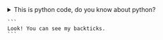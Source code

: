 <details>
  <summary>This is python code, do you know about python?</summary>
  <p>You can temporarily obscure sections of your Markdown by creating a collapsed section that the reader can choose to expand. For example, when you want to include technical details in an issue comment that may not be relevant or interesting to every reader, you can put those details in a collapsed section.
</p>
</details>




```` 
```
Look! You can see my backticks.
```
````
